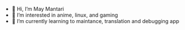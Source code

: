 - 👋 Hi, I’m May Mantari
- 👀 I’m interested in anime, linux, and gaming
- 🌱 I’m currently learning to maintance, translation and debugging app
<!---
- 💞️ I’m looking to collaborate on ...
- 📫 How to reach me ...


mantarimay/mantarimay is a ✨ special ✨ repository because its `README.md` (this file) appears on your GitHub profile.
You can click the Preview link to take a look at your changes.
--->
